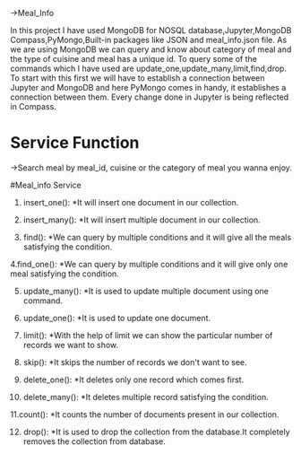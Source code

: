 ->Meal_Info

In this project I have used MongoDB for NOSQL database,Jupyter,MongoDB Compass,PyMongo,Built-in packages like JSON and meal_info.json file.
As we are using MongoDB we can query and know about category of meal and the type of cuisine and meal has a unique id.
To query some of the commands which I have used are update_one,update_many,limit,find,drop.
To start with this first we will have to establish a connection between Jupyter and MongoDB and here PyMongo comes in handy, it establishes a connection between them. 
Every change done in Jupyter is being reflected in Compass.

# Service Function
->Search meal by meal_id, cuisine or the category of meal you wanna enjoy.


#Meal_info Service
1. insert_one():
  *It will insert one document in our collection.
  
2. insert_many():
  *It will insert multiple document in our collection.

3. find():
  *We can query by multiple conditions and it will give all the meals satisfying the condition.

4.find_one():
  *We can query by multiple conditions and it will give only one meal satisfying the condition.

5. update_many():
  *It is used to update multiple document using one command.

6. update_one():
  *It is used to update one document.

7. limit():
  *With the help of limit we can show the particular number of records we want to show.

8. skip():
  *It skips the number of records we don't want to see.

9. delete_one():
  *It deletes only one record which comes first.

10. delete_many():
  *It deletes multiple record satisfying the condition.

11.count():
  *It counts the number of documents present in our collection.

12. drop():
  *It is used to drop the collection from the database.It completely removes the collection from database. 
